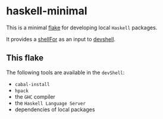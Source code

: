 # haskell-minimal

This is a minimal [flake](https://nixos.wiki/wiki/Flakes) for developing local `Haskell` packages.

It provides a [shellFor](https://nixos.wiki/wiki/Haskell#Using_shellFor_.28multiple_packages.29) as an input to [devshell](https://github.com/numtide/devshell).

## This flake

The following tools are available in the `devShell`:

- `cabal-install`
- `hpack`
- the `GHC` compiler
- the `Haskell Language Server`
- dependencies of local packages
